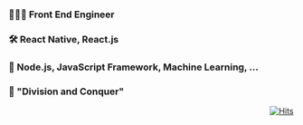 ### 👨🏻‍💻   Front End Engineer 

### 🛠   React Native, React.js

### 👀   Node.js, JavaScript Framework, Machine Learning, ...

### 👊   "Division and Conquer"

  <div align=right>
	
  [![Hits](https://hits.seeyoufarm.com/api/count/incr/badge.svg?url=https%3A%2F%2Fgithub.com%2Fhyun940630)](https://hits.seeyoufarm.com)
	
  </div>
